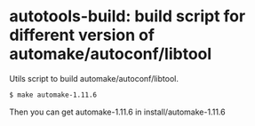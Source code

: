# autotools-build: build script for different version of automake/autoconf/libtool

Utils script to build automake/autoconf/libtool.

```bash
$ make automake-1.11.6
```
Then you can get automake-1.11.6 in install/automake-1.11.6
